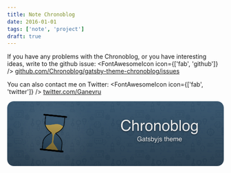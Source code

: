 ```yaml
---
title: Note Chronoblog
date: 2016-01-01
tags: ['note', 'project']
draft: true
---
```


If you have any problems with the Chronoblog, or you have interesting ideas, write to the github issue: <FontAwesomeIcon icon={['fab', 'github']} /> [github.com/Chronoblog/gatsby-theme-chronoblog/issues](https://github.com/Chronoblog/gatsby-theme-chronoblog/issues)

You can also contact me on Twitter: <FontAwesomeIcon icon={['fab', 'twitter']} /> [twitter.com/Ganevru](https://twitter.com/Ganevru)

![banner-small](banner-small.png)
